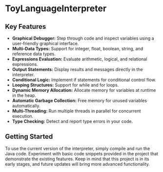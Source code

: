 # ToyLanguageInterpreter

 ## Key Features

- **Graphical Debugger:** Step through code and inspect variables using a user-friendly graphical interface.
- **Multi-Data Types:** Support for integer, float, boolean, string, and reference data types.
- **Expressions Evaluation:** Evaluate arithmetic, logical, and relational expressions.
- **Output Statements:** Display results and messages directly in the interpreter.
- **Conditional Logic:** Implement if statements for conditional control flow.
- **Looping Structures:** Support for while and for loops.
- **Dynamic Memory Allocation:** Allocate memory for variables at runtime in the heap.
- **Automatic Garbage Collection:** Free memory for unused variables automatically.
- **Multi-Threading:** Run multiple threads in parallel for concurrent execution.
- **Type Checking:** Detect and report type errors in your code.

## Getting Started

To use the current version of the interpreter, simply compile and run the Java code. Experiment with basic code snippets provided in the project that demonstrate the existing features. Keep in mind that this project is in its early stages, and future updates will bring more advanced functionality.

